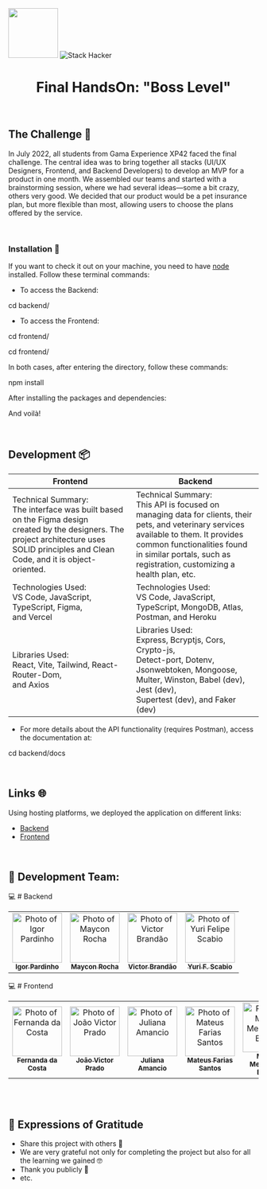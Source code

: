 <div>
  <img src="https://user-images.githubusercontent.com/90655270/161388302-145d58d6-723a-4dc1-97e7-80133dfa4c3a.png" width="100px">
  <img alt="Stack Hacker" src="https://img.shields.io/static/v1?label=stack&message=hacker&color=success&labelColor=grey">
</div>

<h1 align="center">Final HandsOn: "Boss Level"</h1>

<div>
  <br>
</div>

## The Challenge 🔎 

In July 2022, all students from Gama Experience XP42 faced the final challenge. The central idea was to bring together all stacks (UI/UX Designers, Frontend, and Backend Developers) to develop an MVP for a product in one month. We assembled our teams and started with a brainstorming session, where we had several ideas—some a bit crazy, others very good. We decided that our product would be a pet insurance plan, but more flexible than most, allowing users to choose the plans offered by the service.

<div>
  <br>
</div>

### Installation 💾

If you want to check it out on your machine, you need to have [node](https://nodejs.org/en/) installed. Follow these terminal commands:

- To access the Backend:

cd backend/

- To access the Frontend:

cd frontend/

cd frontend/

In both cases, after entering the directory, follow these commands:

npm install

After installing the packages and dependencies:

And voilà! 

<div>
  <br>
</div>

## Development 📦

<table>
<thead>
  <tr>
    <th>Frontend</th>
    <th>Backend</th>
  </tr>
</thead>
<tbody>
  <tr>
    <td>Technical Summary: <br>The interface was built based on the Figma design<br>created by the designers. The project architecture uses<br>SOLID principles and Clean Code, and it is object-oriented.</td>
    <td>Technical Summary: <br>This API is focused on managing data for clients, their<br>pets, and veterinary services available to them. It provides<br>common functionalities found in similar portals, such as<br>registration, customizing a health plan, etc.</td>
  </tr>
  <tr>
    <td>Technologies Used: <br>VS Code, JavaScript, TypeScript, Figma,<br>and Vercel</td>
    <td>Technologies Used: <br>VS Code, JavaScript, TypeScript, MongoDB, Atlas,<br>Postman, and Heroku</td>
  </tr>
  <tr>
    <td>Libraries Used: <br>React, Vite, Tailwind, React-Router-Dom,<br>and Axios</td>
    <td>Libraries Used: <br>Express, Bcryptjs, Cors, Crypto-js,<br>Detect-port, Dotenv, Jsonwebtoken, Mongoose,<br>Multer, Winston, Babel (dev), Jest (dev),<br>Supertest (dev), and Faker (dev)</td>
  </tr>
</tbody>
</table>

- For more details about the API functionality (requires Postman), access the documentation at:


cd backend/docs

<div>
  <br>
</div>

## Links 🌐

Using hosting platforms, we deployed the application on different links:

* [Backend](https://api-gamaboss.herokuapp.com) 
* [Frontend](https://gama-boss-pet-plan.vercel.app/)

<div>
  <br>
</div>

## 🤝 Development Team:

:computer: # Backend
<table>
  <tr>
      <td align="center">
      <a href="https://github.com/igorpardinho">
        <img src="https://avatars.githubusercontent.com/u/102418941?v=4" width="100px;" alt="Photo of Igor Pardinho"/><br>
        <sub>
          <b>Igor Pardinho</b>
        </sub>
      </a>
    </td>
    <td align="center">
      <a href="https://github.com/minrocha">
        <img src="https://avatars.githubusercontent.com/u/81662339?v=4" width="100px;" alt="Photo of Maycon Rocha"/><br>
        <sub>
          <b>Maycon Rocha</b>
        </sub>
      </a>
    </td>
    <td align="center">
      <a href="https://github.com/VictorBran">
        <img src="https://avatars.githubusercontent.com/u/102419013?v=4" width="100px;" alt="Photo of Victor Brandão"/><br>
        <sub>
          <b>Victor Brandão</b>
        </sub>
      </a>
    </td>
     <td align="center">
      <a href="https://github.com/StaticDreamstate">
        <img src="https://avatars.githubusercontent.com/u/102414254?v=4" width="100px;" alt="Photo of Yuri Felipe Scabio"/><br>
        <sub>
          <b>Yuri F. Scabio</b>
        </sub>
      </a>
    </td>
  </tr>
</table>

:computer: # Frontend
<table>
  <tr>
    <td align="center">
      	<a href="https://github.com/fercosta92">
        <img src="https://avatars.githubusercontent.com/u/102771631?v=4" width="100px;" alt="Photo of Fernanda da Costa"/><br>
        <sub>
          <b>Fernanda da Costa</b>
        </sub>
      </a>
    </td>
      <td align="center">
      	<a href="https://github.com/pradojvictor">
        <img src="https://avatars.githubusercontent.com/u/102419052?v=4" width="100px;" alt="Photo of João Victor Prado"/><br>
        <sub>
          <b>João Victor Prado</b>
        </sub>
      </a>
    </td>
   	<td align="center">
      	<a href="https://github.com/JulianaAmancio">
        <img src="https://avatars.githubusercontent.com/u/102419005?v=4" width="100px;" alt="Photo of Juliana Amancio"/><br>
        <sub>
          <b>Juliana Amancio</b>
        </sub>
      </a>
    </td>
    	<td align="center">
      	<a href="https://github.com/tereus100">
        <img src="https://avatars.githubusercontent.com/u/95185745?v=4" width="100px;" alt="Photo of Mateus Farias Santos"/><br>
        <sub>
          <b>Mateus Farias Santos</b>
        </sub>
      </a>
    </td>
     	<td align="center">
      	<a href="https://github.com/Miguel1989-hub/">
        <img src="https://avatars.githubusercontent.com/u/90945846?v=4" width="100px;" alt="Photo of Miguel Mendes de Barros"/><br>
        <sub>
          <b>Miguel Mendes de Barros</b>
        </sub>
      </a>
    </td>
       	<td align="center">
      	<a href="https://github.com/rafaelsangali">
        <img src="https://avatars.githubusercontent.com/u/96629688?v=4" width="100px;" alt="Photo of Rafael Sangali"/><br>
        <sub>
          <b>Rafael Sangali</b>
        </sub>
      </a>
    </td>
    <td align="center">
      	<a href="https://github.com/SrNascimento40">
        <img src="https://avatars.githubusercontent.com/u/65576111?v=4" width="100px;" alt="Photo of Wallace Nascimento"/><br>
        <sub>
          <b>Wallace Nascimento</b>
        </sub>
      </a>
    </td>
  </tr>
</table>

<div>
  <br>
</div>
<div>
  <br>
</div>
            

## 🎁 Expressions of Gratitude

* Share this project with others 📢
* We are very grateful not only for completing the project but also for all the learning we gained 🤓
* Thank you publicly 💙
* etc.

